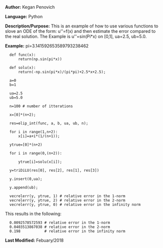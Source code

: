 **Author:** Kegan Penovich

**Language:** Python

**Description/Purpose:** This is an example of how to use various functions to slove an ODE of the form: u''=f(x) 
and then estimate the error compared to the real solution. The Example is u''=sin(Pi*x) on [0,1], ua=2.5, ub=5.0.

**Example:**
      pi=3.141592653589793238462

      def func(x):
          return(np.sin(pi*x))

      def solu(x):
          return(-np.sin(pi*x)/(pi*pi)+2.5*x+2.5);

      a=0
      b=1

      ua=2.5
      ub=5.0

      n=100 # number of itterations

      x=[0]*(n+2);

      res=elip_int(func, a, b, ua, ub, n);

      for i in range(1,n+2):
          x[i]=a+i*(1/(n+1));

      ytrue=[0]*(n+2)

      for i in range(0,(n+2)):

          ytrue[i]=solu(x[i]);

      y=triDiLU(res[0], res[2], res[1], res[3])

      y.insert(0,ua);

      y.append(ub);

      vecrelerr(y, ytrue, 1) # relative error in the 1-norm
      vecrelerr(y, ytrue, 2) # relative error in the 2-norm
      vecrelerr(y, ytrue, 0) # relative error in the infinity norm

This results in the following:

      0.0092578572593 # relative error in the 1-norm
      0.0403513867038 # relative error in the 2-norm
      0.198           # relative error in the infinity norm

**Last Modified:** Febuary/2018
